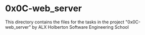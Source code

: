 # 0x0C-web_server #

This directory contains the files for the tasks in the project "0x0C-web_server" by ALX Holberton Software Engineering School
